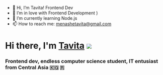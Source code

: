 - 👋 Hi, I’m Tavita! Frontend Dev 
- 👀 I’m in love with Frontend Development )
- 🌱 I’m currently learning Node.js
- 📫 How to reach me: menashetavita@gmail.com


# Hi there, I'm [Tavita](https://www.linkedin.com/in/tavita-menashe/) ![](https://github.com/blackcater/blackcater/raw/main/images/Hi.gif) 
### Frontend dev, endless computer science student, IT entusiast from Central Asia 🇰🇬 🇷
